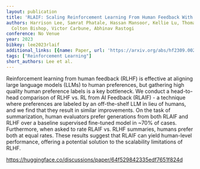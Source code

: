 ```yaml
---
layout: publication
title: 'RLAIF: Scaling Reinforcement Learning From Human Feedback With AI Feedback'
authors: Harrison Lee, Samrat Phatale, Hassan Mansoor, Kellie Lu, Thomas Mesnard,
  Colton Bishop, Victor Carbune, Abhinav Rastogi
conference: No Venue
year: 2023
bibkey: lee2023rlaif
additional_links: [{name: Paper, url: 'https://arxiv.org/abs/hf2309.00267'}]
tags: ["Reinforcement Learning"]
short_authors: Lee et al.
---
```

Reinforcement learning from human feedback (RLHF) is effective at aligning large language models (LLMs) to human preferences, but gathering high quality human preference labels is a key bottleneck. We conduct a head-to-head comparison of RLHF vs. RL from AI Feedback (RLAIF) - a technique where preferences are labeled by an off-the-shelf LLM in lieu of humans, and we find that they result in similar improvements. On the task of summarization, human evaluators prefer generations from both RLAIF and RLHF over a baseline supervised fine-tuned model in ~70% of cases. Furthermore, when asked to rate RLAIF vs. RLHF summaries, humans prefer both at equal rates. These results suggest that RLAIF can yield human-level performance, offering a potential solution to the scalability limitations of RLHF.

https://huggingface.co/discussions/paper/64f529842335edf7651f824d